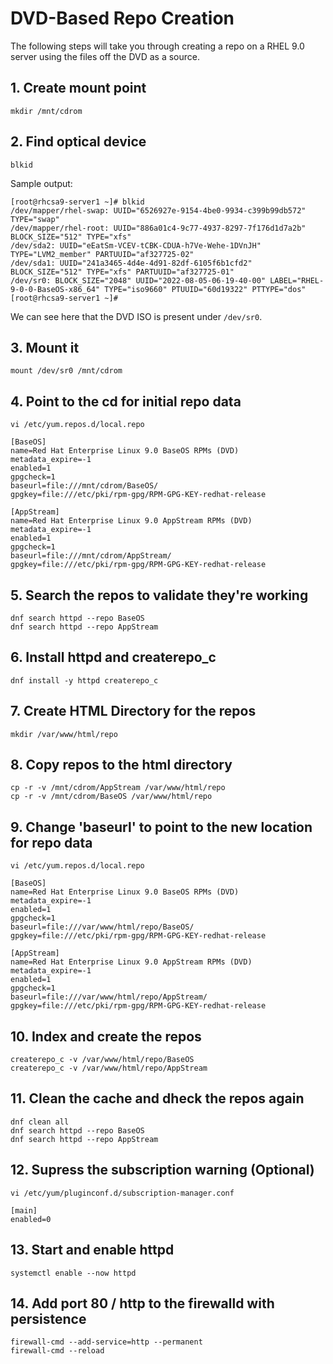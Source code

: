 # DVD-Based Repo Creation
The following steps will take you through creating a repo on a RHEL 9.0 server using the files off the DVD as a source.

## 1. Create mount point
`mkdir /mnt/cdrom`

## 2. Find optical device
`blkid`

Sample output:
```
[root@rhcsa9-server1 ~]# blkid
/dev/mapper/rhel-swap: UUID="6526927e-9154-4be0-9934-c399b99db572" TYPE="swap"
/dev/mapper/rhel-root: UUID="886a01c4-9c77-4937-8297-7f176d1d7a2b" BLOCK_SIZE="512" TYPE="xfs"
/dev/sda2: UUID="eEatSm-VCEV-tCBK-CDUA-h7Ve-Wehe-1DVnJH" TYPE="LVM2_member" PARTUUID="af327725-02"
/dev/sda1: UUID="241a3465-4d4e-4d91-82df-6105f6b1cfd2" BLOCK_SIZE="512" TYPE="xfs" PARTUUID="af327725-01"
/dev/sr0: BLOCK_SIZE="2048" UUID="2022-08-05-06-19-40-00" LABEL="RHEL-9-0-0-BaseOS-x86_64" TYPE="iso9660" PTUUID="60d19322" PTTYPE="dos"
[root@rhcsa9-server1 ~]#
```
We can see here that the DVD ISO is present under `/dev/sr0`.

## 3. Mount it
`mount /dev/sr0 /mnt/cdrom`

## 4. Point to the cd for initial repo data
`vi /etc/yum.repos.d/local.repo`

```
[BaseOS]
name=Red Hat Enterprise Linux 9.0 BaseOS RPMs (DVD)
metadata_expire=-1
enabled=1
gpgcheck=1
baseurl=file:///mnt/cdrom/BaseOS/
gpgkey=file:///etc/pki/rpm-gpg/RPM-GPG-KEY-redhat-release

[AppStream]
name=Red Hat Enterprise Linux 9.0 AppStream RPMs (DVD)
metadata_expire=-1
enabled=1
gpgcheck=1
baseurl=file:///mnt/cdrom/AppStream/
gpgkey=file:///etc/pki/rpm-gpg/RPM-GPG-KEY-redhat-release
```

## 5. Search the repos to validate they're working
```
dnf search httpd --repo BaseOS
dnf search httpd --repo AppStream
```

## 6. Install httpd and createrepo_c
`dnf install -y httpd createrepo_c`

## 7. Create HTML Directory for the repos
`mkdir /var/www/html/repo`

## 8. Copy repos to the html directory
```
cp -r -v /mnt/cdrom/AppStream /var/www/html/repo
cp -r -v /mnt/cdrom/BaseOS /var/www/html/repo
```

## 9. Change 'baseurl' to point to the new location for repo data
`vi /etc/yum.repos.d/local.repo`

```
[BaseOS]
name=Red Hat Enterprise Linux 9.0 BaseOS RPMs (DVD)
metadata_expire=-1
enabled=1
gpgcheck=1
baseurl=file:///var/www/html/repo/BaseOS/
gpgkey=file:///etc/pki/rpm-gpg/RPM-GPG-KEY-redhat-release

[AppStream]
name=Red Hat Enterprise Linux 9.0 AppStream RPMs (DVD)
metadata_expire=-1
enabled=1
gpgcheck=1
baseurl=file:///var/www/html/repo/AppStream/
gpgkey=file:///etc/pki/rpm-gpg/RPM-GPG-KEY-redhat-release
```

## 10. Index and create the repos
```
createrepo_c -v /var/www/html/repo/BaseOS
createrepo_c -v /var/www/html/repo/AppStream
```

## 11. Clean the cache and dheck the repos again
```
dnf clean all
dnf search httpd --repo BaseOS
dnf search httpd --repo AppStream
```

## 12. Supress the subscription warning (Optional)
`vi /etc/yum/pluginconf.d/subscription-manager.conf`

```
[main]
enabled=0
```

## 13. Start and enable httpd
`systemctl enable --now httpd`

## 14. Add port 80 / http to the firewalld with persistence
```
firewall-cmd --add-service=http --permanent
firewall-cmd --reload
```

